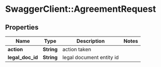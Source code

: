 # SwaggerClient::AgreementRequest

## Properties
Name | Type | Description | Notes
------------ | ------------- | ------------- | -------------
**action** | **String** | action taken | 
**legal_doc_id** | **String** | legal document entity id | 


